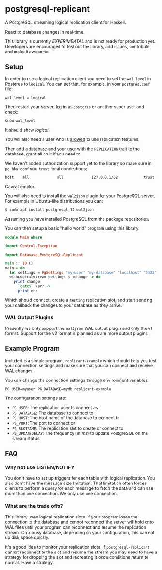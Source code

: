 # postgresql-replicant

A PostgreSQL streaming logical replication client for Haskell.

React to database changes in real-time.

This library is currently _EXPERIMENTAL_ and is not ready for
production yet.  Developers are encouraged to test out the library,
add issues, contribute and make it awesome.

## Setup

In order to use a logical replication client you need to set the
`wal_level` in Postgres to `logical`.  You can set that, for example,
in your `postgres.conf` file:

    wal_level = logical

Then restart your server, log in as `postgres` or another super user
and check:

    SHOW wal_level

It should show _logical_.

You will also need a user who is
[allowed](https://www.postgresql.org/docs/9.1/sql-alterrole.html
"PostgreSQL user role documentation") to use replication features.

Then add a database and your user with the `REPLICATION` trait to the
database, grant all on it if you need to.

We haven't added authorization support yet to the library so make sure
in `pg_hba.conf` you `trust` local connections:

    host    all             all             127.0.0.1/32            trust

Caveat emptor.

You will also need to install the `wal2json` plugin for your
PostgreSQL server.  For example in Ubuntu-like distributions you can:

    $ sudo apt install postgresql-12-wal2json

Assuming you have installed PostgreSQL from the package repositories.

You can then setup a basic "hello world" program using this library:

``` haskell
module Main where

import Control.Exception

import Database.PostgreSQL.Replicant

main :: IO ()
main = do
  let settings = PgSettings "my-user" "my-database" "localhost" "5432" "testing"
  withLogicalStream settings $ \change -> do
    print change
      `catch` \err ->
      print err
```

Which should connect, create a `testing` replication slot, and start
sending your callback the changes to your database as they arrive.

### WAL Output Plugins

Presently we only support the `wal2json` WAL output plugin and only
the v1 format.  Support for the v2 format is planned as are more
output plugins.

## Example Program

Included is a simple program, `replicant-example` which should help
you test your connection settings and make sure that you can connect
and receive WAL changes.

You can change the connection settings through environment variables:

    PG_USER=myuser PG_DATABASE=mydb replicant-example

The configuration settings are:

- `PG_USER`: The replication user to connect as
- `PG_DATABASE`: The database to connect to
- `PG_HOST`: The host name of the database to connect to
- `PG_PORT`: The port to connect on
- `PG_SLOTNAME`: The replication slot to create or connect to
- `PG_UPDATEDELAY`: The frequency (in _ms_) to update PostgreSQL on
  the stream status

## FAQ

### Why not use LISTEN/NOTIFY

You don't have to set up triggers for each table with logical
replication.  You also don't have the message size limitation.  That
limitation often forces clients to perform a query for each message to
fetch the data and can use more than one connection.  We only use one
connection.

### What are the trade offs?

This library uses logical replication slots.  If your program loses
the connection to the database and cannot reconnect the server will
hold onto WAL files until your program can reconnect and resume the
replication stream.  On a busy database, depending on your
configuration, this can eat up disk space quickly.

It's a good idea to monitor your replication slots.  If
`postgresql-replicant` cannot reconnect to the slot and resume the
stream you may need to have a strategy for dropping the slot and
recreating it once conditions return to normal.  Have a strategy.
